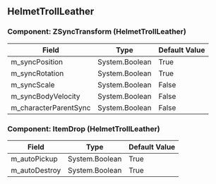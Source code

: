 ## HelmetTrollLeather

### Component: ZSyncTransform (HelmetTrollLeather)

|Field|Type|Default Value|
|-----|----|-------------|
|m_syncPosition|System.Boolean|True|
|m_syncRotation|System.Boolean|True|
|m_syncScale|System.Boolean|False|
|m_syncBodyVelocity|System.Boolean|False|
|m_characterParentSync|System.Boolean|False|

### Component: ItemDrop (HelmetTrollLeather)

|Field|Type|Default Value|
|-----|----|-------------|
|m_autoPickup|System.Boolean|True|
|m_autoDestroy|System.Boolean|True|

